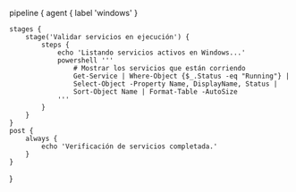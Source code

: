 pipeline {
    agent { label 'windows' }

    stages {
        stage('Validar servicios en ejecución') {
            steps {
                echo 'Listando servicios activos en Windows...'
                powershell '''
                    # Mostrar los servicios que están corriendo
                    Get-Service | Where-Object {$_.Status -eq "Running"} | 
                    Select-Object -Property Name, DisplayName, Status | 
                    Sort-Object Name | Format-Table -AutoSize
                '''
            }
        }
    }
    post {
        always {
            echo 'Verificación de servicios completada.'
        }
    }
}

